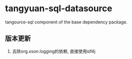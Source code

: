 # tangyuan-sql-datasource

tangource-sql component of the base dependency package.

## 版本更新

1. 去除org.xson.logging的依赖, 直接使用slf4j